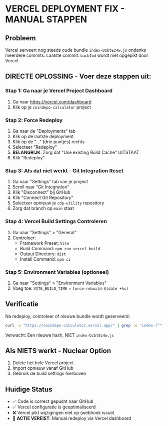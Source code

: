 # VERCEL DEPLOYMENT FIX - MANUAL STAPPEN

## Probleem
Vercel serveert nog steeds oude bundle `index-DzbtEz4w.js` ondanks meerdere commits.
Laatste commit: `bacb1bd` wordt niet opgepikt door Vercel.

## DIRECTE OPLOSSING - Voer deze stappen uit:

### Stap 1: Ga naar je Vercel Project Dashboard
1. Ga naar https://vercel.com/dashboard
2. Klik op je `coindepo-calculator` project

### Stap 2: Force Redeploy
1. Ga naar de "Deployments" tab
2. Klik op de laatste deployment
3. Klik op de "..." (drie puntjes) rechts
4. Selecteer "Redeploy" 
5. **BELANGRIJK**: Zorg dat "Use existing Build Cache" UITSTAAT
6. Klik "Redeploy"

### Stap 3: Als dat niet werkt - Git Integration Reset
1. Ga naar "Settings" tab van je project
2. Scroll naar "Git Integration"
3. Klik "Disconnect" bij GitHub
4. Klik "Connect Git Repository" 
5. Selecteer opnieuw je `cdp-utility` repository
6. Zorg dat branch op `main` staat

### Stap 4: Vercel Build Settings Controleren
1. Ga naar "Settings" > "General"
2. Controleer:
   - Framework Preset: `Vite`
   - Build Command: `npm run vercel-build`
   - Output Directory: `dist`
   - Install Command: `npm ci`

### Stap 5: Environment Variables (optioneel)
1. Ga naar "Settings" > "Environment Variables"
2. Voeg toe: `VITE_BUILD_TIME` = `force-rebuild-$(date +%s)`

## Verificatie
Na redeploy, controleer of nieuwe bundle wordt geserveerd:
```bash
curl -s "https://coindepo-calculator.vercel.app/" | grep -o 'index-[^"]*\.js'
```

Verwacht: Een nieuwe hash, NIET `index-DzbtEz4w.js`

## Als NIETS werkt - Nuclear Option
1. Delete het hele Vercel project
2. Import opnieuw vanaf GitHub
3. Gebruik de build settings hierboven

## Huidige Status
- ✅ Code is correct gepusht naar GitHub
- ✅ Vercel configuratie is geoptimaliseerd  
- ❌ Vercel pikt wijzigingen niet op (webhook issue)
- 🎯 **ACTIE VEREIST**: Manual redeploy via Vercel dashboard

